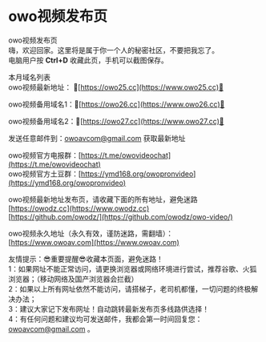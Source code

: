 # owo视频发布页
owo视频发布页<br/>
嗨，欢迎回家。这里将是属于你一个人的秘密社区，不要把我忘了。<br/>
电脑用户按 <b>Ctrl+D</b> 收藏此页，手机可以截图保存。

本月域名列表<br/>
owo视频最新地址： 🧡[https://owo25.cc](https://www.owo25.cc)🧡

owo视频备用域名1：🧡[https://owo26.cc](https://www.owo26.cc)🧡

owo视频备用域名2：🧡[https://owo27.cc](https://www.owo27.cc)🧡



发送任意邮件到：owoavcom@gmail.com 获取最新地址

owo视频官方电报群：[https://t.me/owovideochat](https://t.me/owovideochat) <br />
owo视频官方土豆群：[https://ymd168.org/owopronvideo](https://ymd168.org/owopronvideo)

owo视频最新地址发布页，请收藏下面的所有地址，避免迷路 <br />
[https://owodz.cc](https://www.owodz.cc)<br />
[https://github.com/owodz/](https://github.com/owodz/owo-video/)<br />

owo视频永久地址（永久有效，谨防迷路，需翻墙）：<br/>
[https://www.owoav.com](https://www.owoav.com) <br/>

友情提示：😎重要提醒😎收藏本页面，避免迷路！<br/>
1：如果网址不能正常访问，请更换浏览器或网络环境进行尝试，推荐谷歌、火狐浏览器；（移动网络及国产浏览器会拦截）<br/>
2：如果以上所有网址依然不能访问，请搭梯子，老司机都懂，一切问题的终极解决办法；<br/>
3：建议大家记下发布网址！自动跳转最新发布页多线路供选择！<br/>
4：有任何问题和建议均可发送邮件，我都会第一时间回复您：owoavcom@gmail.com 。<br/>

